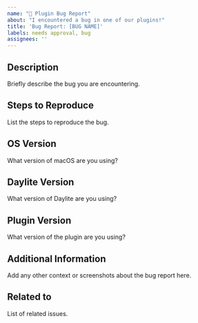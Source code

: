 ```yaml
---
name: "🐞 Plugin Bug Report"
about: "I encountered a bug in one of our plugins!"
title: 'Bug Report: [BUG NAME]'
labels: needs approval, bug
assignees: ''
---
```


## Description

Briefly describe the bug you are encountering.

## Steps to Reproduce

List the steps to reproduce the bug.

## OS Version

What version of macOS are you using?

## Daylite Version

What version of Daylite are you using?

## Plugin Version

What version of the plugin are you using?

## Additional Information

Add any other context or screenshots about the bug report here.

## Related to

List of related issues.

